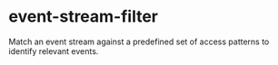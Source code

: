 # event-stream-filter
Match an event stream against a predefined set of access patterns to identify relevant events.

